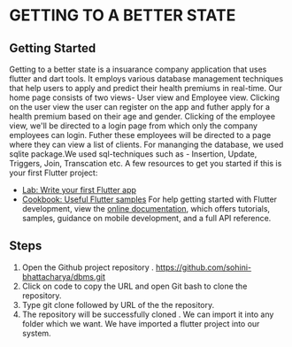 # GETTING TO A BETTER STATE

## Getting Started

Getting to a better state is a insuarance company application that uses flutter and dart tools. It employs various database management techniques that help users to apply and predict their health premiums in real-time. Our home page consists of two views- User view and Employee view. Clicking on the user view the user can register on the app and futher apply for a health premium based on their age and gender. Clicking of the employee view, we'll be directed to a login page from which only the company employees can login. Futher these employees will be directed to a page where they can view a list of clients.
For mananging the database, we used sqlite package.We used sql-techniques such as - Insertion, Update, Triggers, Join, Transcation  etc. 
A few resources to get you started if this is your first Flutter project:
- [Lab: Write your first Flutter app](https://docs.flutter.dev/get-started/codelab)
- [Cookbook: Useful Flutter samples](https://docs.flutter.dev/cookbook)
For help getting started with Flutter development, view the
[online documentation](https://docs.flutter.dev/), which offers tutorials,
samples, guidance on mobile development, and a full API reference.


## Steps
1) Open the Github project repository . https://github.com/sohini-bhattacharya/dbms.git
2) Click on code to copy the URL and open Git bash to clone the repository.
3) Type git clone followed by URL of the the repository.
4) The repository will be successfully cloned . We can import it into any folder which we want. We have imported a flutter project into our system.



